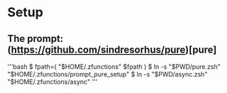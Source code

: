 # Setup

## The prompt: (https://github.com/sindresorhus/pure)[pure]
'''bash
$ fpath=( "$HOME/.zfunctions" $fpath )
$ ln -s "$PWD/pure.zsh" "$HOME/.zfunctions/prompt_pure_setup"
$ ln -s "$PWD/async.zsh" "$HOME/.zfunctions/async"
'''
